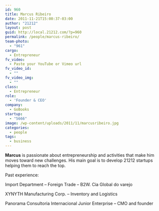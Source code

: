 ```yaml
---
id: 960
title: Marcus Ribeiro
date: 2011-11-21T15:00:37-03:00
author: "21212"
layout: post
guid: http://local.21212.com/?p=960
permalink: /people/marcus-ribeiro/
team-photo:
  - "961"
cargo:
  - Entrepreneur
fv_video:
  - Paste your YouTube or Vimeo url
fv_video_id:
  - ""
fv_video_img:
  - ""
class:
  - Entrepreneur
role:
  - 'Founder & CEO'
company:
  - GoBooks
startup:
  - "5666"
image: /wp-content/uploads/2011/11/marcusribeiro.jpg
categories:
  - people
tags:
  - business
---
```

**Marcus** is passionate about entrepreneurship and activities that make him moves toward new challenges. His main goal is to develop 21212 startups helping them to reach the top.

Past experience:

Import Department &#8211; Foreign Trade &#8211; B2W. Cia Global do varejo
  
XYNYTH Manufacturing Corp. &#8211; Inventory and Logistics
  
Panorama Consultoria Internacional Junior Enterprise &#8211; CMO and founder